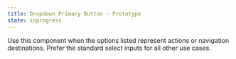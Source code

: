 ```yaml
---
title: Dropdown Primary Button - Prototype
state: inprogress
---
```


Use this component when the options listed represent actions or navigation destinations. Prefer the standard select inputs for all other use cases.